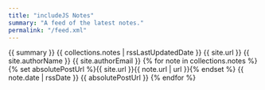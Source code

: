 ```yaml
---
title: "includeJS Notes"
summary: "A feed of the latest notes."
permalink: "/feed.xml"
---
```


<?xml version="1.0" encoding="utf-8"?>
<feed xmlns="http://www.w3.org/2005/Atom">
  <title>{{ title }}</title>
	<subtitle>{{ summary }}</subtitle>
	<link href="{{ site.url }}{{ permalink }}" rel="self"/>
	<link href="{{ site.url }}/"/>
	<updated>{{ collections.notes | rssLastUpdatedDate }}</updated>
	<id>{{ site.url }}</id>
	<author>
    <name>{{ site.authorName }}</name>
    <email>{{ site.authorEmail }}</email>
	</author>
	{% for note in collections.notes %}
    {% set absolutePostUrl %}{{ site.url }}{{ note.url | url }}{% endset %}
    <entry>
      <title>{{ note.data.title }}</title>
      <link href="{{ absolutePostUrl }}"/>
      <updated>{{ note.date | rssDate }}</updated>
      <id>{{ absolutePostUrl }}</id>
      <content type="html"><![CDATA[
        {{ note.templateContent | safe }}
      ]]></content>
    </entry>
	{% endfor %}
</feed>

